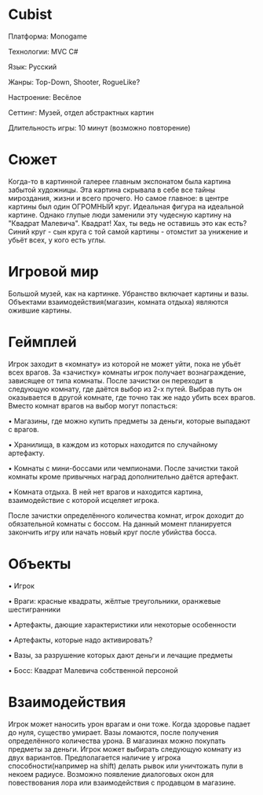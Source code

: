 # Cubist

Платформа: Monogame

Технологии: MVC C#

Язык: Русский

Жанры: Top-Down, Shooter, RogueLike?

Настроение: Весёлое

Сеттинг: Музей, отдел абстрактных картин

Длительность игры: 10 минут (возможно повторение)

# Сюжет
Когда-то в картинной галерее главным экспонатом была картина забытой художницы. Эта картина скрывала в себе все тайны мироздания, жизни и всего прочего. Но самое главное: в центре картины был один ОГРОМНЫЙ круг. Идеальная фигура на идеальной картине. Однако глупые люди заменили эту чудесную картину на "Квадрат Малевича". Квадрат! Хах, ты ведь не оставишь это как есть? Синий круг - сын круга с той самой картины - отомстит за унижение и убьёт всех, у кого есть углы.

# Игровой мир
Большой музей, как на картинке. Убранство включает картины и вазы. Объектами взаимодействия(магазин, комната отдыха) являются ожившие картины.

# Геймплей
Игрок заходит в «комнату» из которой не может уйти, пока не убьёт всех врагов. За «зачистку» комнаты игрок получает вознаграждение, зависящее от типа комнаты. После зачистки он переходит в следующую комнату, где даётся выбор из 2-х путей. Выбрав путь он оказывается в другой комнате, где точно так же надо убить всех врагов. Вместо комнат врагов на выбор могут попасться:

• Магазины, где можно купить предметы за деньги, которые выпадают с врагов.

• Хранилища, в каждом из которых находится по случайному артефакту.

• Комнаты с мини-боссами или чемпионами. После зачистки такой комнаты кроме привычных наград дополнительно даётся артефакт.

• Комната отдыха. В ней нет врагов и находится картина, взаимодействие с которой исцеляет игрока. 

После зачистки определённого количества комнат, игрок доходит до обязательной комнаты с боссом. На данный момент планируется закончить игру или начать новый круг после убийства босса.

# Объекты
• Игрок

• Враги: красные квадраты, жёлтые треугольники, оранжевые шестигранники

• Артефакты, дающие характеристики или некоторые особенности

• Артефакты, которые надо активировать?

• Вазы, за разрушение которых дают деньги и лечащие предметы

• Босс: Квадрат Малевича собственной персоной

# Взаимодействия 

Игрок может наносить урон врагам и они тоже. Когда здоровье падает до нуля, существо умирает. Вазы ломаются, после получения определённого количества урона. В магазинах можно покупать предметы за деньги. Игрок может выбирать следующую комнату из двух вариантов. Предполагается наличие у игрока способности(например на shift) делать рывок или уничтожать пули в некоем радиусе. Возможно появление диалоговых окон для повествования лора или взаимодействия с продавцом в магазине.

